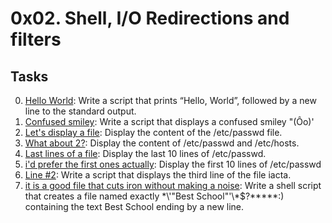 # 0x02. Shell, I/O Redirections and filters

## Tasks

0. [Hello World](./0-hello_world): Write a script that prints “Hello, World”, followed by a new line to the standard output.
1. [Confused smiley](./1-confused_smiley): Write a script that displays a confused smiley "(Ôo)'
2. [Let's display a file](./2-hellofile): Display the content of the /etc/passwd file.
3. [What about 2?](./3-twofiles): Display the content of /etc/passwd and /etc/hosts.
4. [Last lines of a file](./4-lastlines): Display the last 10 lines of /etc/passwd.
5. [i'd prefer the first ones actually](./5-firstlines): Display the first 10 lines of /etc/passwd
6. [Line #2](./6-third_line): Write a script that displays the third line of the file iacta.
7. [it is a good file that cuts iron without making a noise](./7-file): Write a shell script that creates a file named exactly \*\\'"Best School"\'\\*$\?\*\*\*\*\*:) containing the text Best School ending by a new line.
